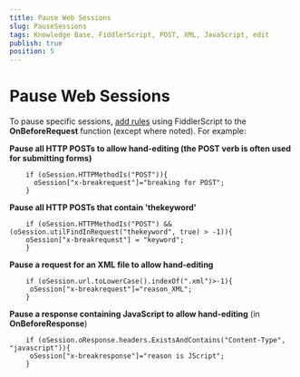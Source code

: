```yaml
---
title: Pause Web Sessions
slug: PauseSessions
tags: Knowledge Base, FiddlerScript, POST, XML, JavaScript, edit
publish: true
position: 5
---
```


Pause Web Sessions
==================

To pause specific sessions, [add rules][1] using FiddlerScript to the **OnBeforeRequest** function (except where noted). For example:



**Pause all HTTP POSTs to allow hand-editing (the POST verb is often used for submitting forms)**

		if (oSession.HTTPMethodIs("POST")){
		  oSession["x-breakrequest"]="breaking for POST";
		}



**Pause all HTTP POSTs that contain 'thekeyword'**

		if (oSession.HTTPMethodIs("POST") && (oSession.utilFindInRequest("thekeyword", true) > -1)){
		oSession["x-breakrequest"] = "keyword";
		}



**Pause a request for an XML file to allow hand-editing**

		if (oSession.url.toLowerCase().indexOf(".xml")>-1){
		 oSession["x-breakrequest"]="reason_XML"; 
		}



**Pause a response containing JavaScript to allow hand-editing**
(in **OnBeforeResponse**)

		if (oSession.oResponse.headers.ExistsAndContains("Content-Type", "javascript")){
		 oSession["x-breakresponse"]="reason is JScript"; 
		}


[1]: ../../Extend-Fiddler/AddRules